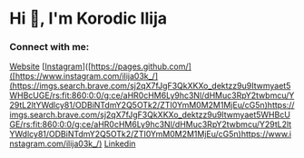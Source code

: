 # Hi 👋, I'm Korodic Ilija


### Connect with me:
[Website](https://ilijakorodic.netlify.app/)
[[Instagram](https://imgs.search.brave.com/sj2qX7fJgF3QkXKXo_dektzz9u9Itwmyaet5WHBcUGE/rs:fit:860:0:0/g:ce/aHR0cHM6Ly9hc3Nl/dHMuc3RpY2twbmcu/Y29tL2ltYWdlcy81/ODBiNTdmY2Q5OTk2/ZTI0YmM0M2M1MjEu/cG5n)]([https://pages.github.com/]([https://www.instagram.com/ilija03k_/](https://imgs.search.brave.com/sj2qX7fJgF3QkXKXo_dektzz9u9Itwmyaet5WHBcUGE/rs:fit:860:0:0/g:ce/aHR0cHM6Ly9hc3Nl/dHMuc3RpY2twbmcu/Y29tL2ltYWdlcy81/ODBiNTdmY2Q5OTk2/ZTI0YmM0M2M1MjEu/cG5n)https://imgs.search.brave.com/sj2qX7fJgF3QkXKXo_dektzz9u9Itwmyaet5WHBcUGE/rs:fit:860:0:0/g:ce/aHR0cHM6Ly9hc3Nl/dHMuc3RpY2twbmcu/Y29tL2ltYWdlcy81/ODBiNTdmY2Q5OTk2/ZTI0YmM0M2M1MjEu/cG5n)https://www.instagram.com/ilija03k_/)
[Linkedin](https://www.linkedin.com/in/ilija-korodic/)

